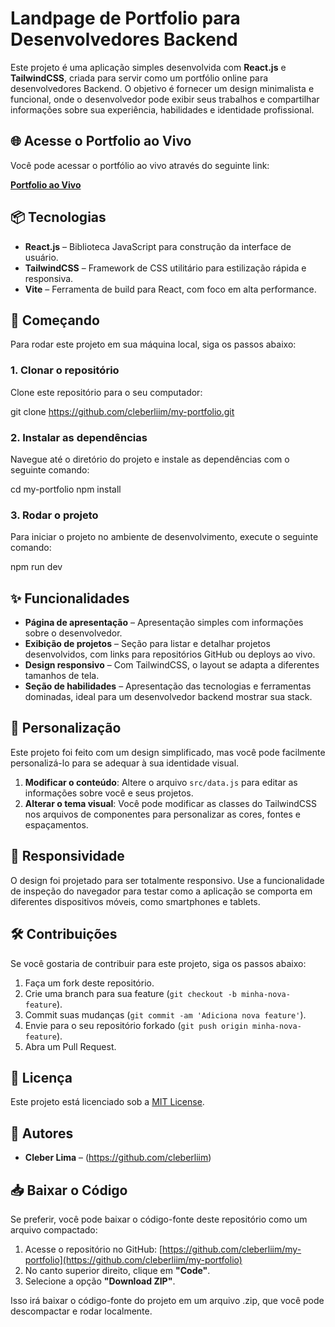 # Landpage de Portfolio para Desenvolvedores Backend


Este projeto é uma aplicação simples desenvolvida com **React.js** e **TailwindCSS**, criada para servir como um portfólio online para desenvolvedores Backend. O objetivo é fornecer um design minimalista e funcional, onde o desenvolvedor pode exibir seus trabalhos e compartilhar informações sobre sua experiência, habilidades e identidade profissional.

## 🌐 Acesse o Portfolio ao Vivo

Você pode acessar o portfólio ao vivo através do seguinte link:

[**Portfolio ao Vivo**](https://my-portfolio-drab-psi-76.vercel.app/)  


## 📦 Tecnologias

- **React.js** – Biblioteca JavaScript para construção da interface de usuário.
- **TailwindCSS** – Framework de CSS utilitário para estilização rápida e responsiva.
- **Vite** – Ferramenta de build para React, com foco em alta performance.

## 🚀 Começando

Para rodar este projeto em sua máquina local, siga os passos abaixo:

### 1. Clonar o repositório

Clone este repositório para o seu computador:


git clone https://github.com/cleberliim/my-portfolio.git


### 2. Instalar as dependências

Navegue até o diretório do projeto e instale as dependências com o seguinte comando:

cd my-portfolio
npm install

### 3. Rodar o projeto

Para iniciar o projeto no ambiente de desenvolvimento, execute o seguinte comando:

npm run dev


## ✨ Funcionalidades

- **Página de apresentação** – Apresentação simples com informações sobre o desenvolvedor.
- **Exibição de projetos** – Seção para listar e detalhar projetos desenvolvidos, com links para repositórios GitHub ou deploys ao vivo.
- **Design responsivo** – Com TailwindCSS, o layout se adapta a diferentes tamanhos de tela.
- **Seção de habilidades** – Apresentação das tecnologias e ferramentas dominadas, ideal para um desenvolvedor backend mostrar sua stack.

## 🎨 Personalização

Este projeto foi feito com um design simplificado, mas você pode facilmente personalizá-lo para se adequar à sua identidade visual.

1. **Modificar o conteúdo**: Altere o arquivo `src/data.js` para editar as informações sobre você e seus projetos.
2. **Alterar o tema visual**: Você pode modificar as classes do TailwindCSS nos arquivos de componentes para personalizar as cores, fontes e espaçamentos.

## 📱 Responsividade

O design foi projetado para ser totalmente responsivo. Use a funcionalidade de inspeção do navegador para testar como a aplicação se comporta em diferentes dispositivos móveis, como smartphones e tablets.

## 🛠️ Contribuições

Se você gostaria de contribuir para este projeto, siga os passos abaixo:

1. Faça um fork deste repositório.
2. Crie uma branch para sua feature (`git checkout -b minha-nova-feature`).
3. Commit suas mudanças (`git commit -am 'Adiciona nova feature'`).
4. Envie para o seu repositório forkado (`git push origin minha-nova-feature`).
5. Abra um Pull Request.

## 📄 Licença

Este projeto está licenciado sob a [MIT License](LICENSE).

## 👥 Autores

- **Cleber Lima** – (https://github.com/cleberliim)

## 📥 Baixar o Código

Se preferir, você pode baixar o código-fonte deste repositório como um arquivo compactado:

1. Acesse o repositório no GitHub: [https://github.com/cleberliim/my-portfolio](https://github.com/cleberliim/my-portfolio)
2. No canto superior direito, clique em **"Code"**.
3. Selecione a opção **"Download ZIP"**.

Isso irá baixar o código-fonte do projeto em um arquivo .zip, que você pode descompactar e rodar localmente.
